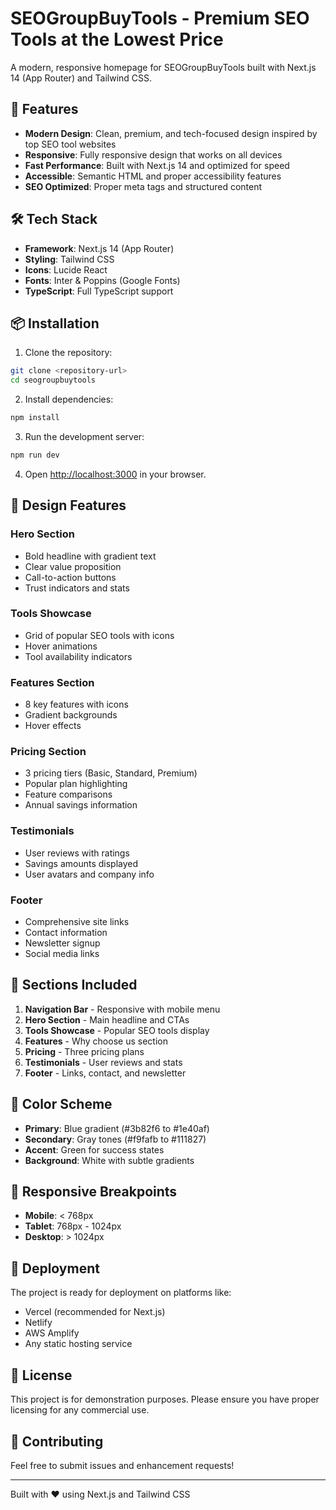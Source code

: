 # SEOGroupBuyTools - Premium SEO Tools at the Lowest Price

A modern, responsive homepage for SEOGroupBuyTools built with Next.js 14 (App Router) and Tailwind CSS.

## 🚀 Features

- **Modern Design**: Clean, premium, and tech-focused design inspired by top SEO tool websites
- **Responsive**: Fully responsive design that works on all devices
- **Fast Performance**: Built with Next.js 14 and optimized for speed
- **Accessible**: Semantic HTML and proper accessibility features
- **SEO Optimized**: Proper meta tags and structured content

## 🛠️ Tech Stack

- **Framework**: Next.js 14 (App Router)
- **Styling**: Tailwind CSS
- **Icons**: Lucide React
- **Fonts**: Inter & Poppins (Google Fonts)
- **TypeScript**: Full TypeScript support

## 📦 Installation

1. Clone the repository:
```bash
git clone <repository-url>
cd seogroupbuytools
```

2. Install dependencies:
```bash
npm install
```

3. Run the development server:
```bash
npm run dev
```

4. Open [http://localhost:3000](http://localhost:3000) in your browser.

## 🎨 Design Features

### Hero Section
- Bold headline with gradient text
- Clear value proposition
- Call-to-action buttons
- Trust indicators and stats

### Tools Showcase
- Grid of popular SEO tools with icons
- Hover animations
- Tool availability indicators

### Features Section
- 8 key features with icons
- Gradient backgrounds
- Hover effects

### Pricing Section
- 3 pricing tiers (Basic, Standard, Premium)
- Popular plan highlighting
- Feature comparisons
- Annual savings information

### Testimonials
- User reviews with ratings
- Savings amounts displayed
- User avatars and company info

### Footer
- Comprehensive site links
- Contact information
- Newsletter signup
- Social media links

## 🎯 Sections Included

1. **Navigation Bar** - Responsive with mobile menu
2. **Hero Section** - Main headline and CTAs
3. **Tools Showcase** - Popular SEO tools display
4. **Features** - Why choose us section
5. **Pricing** - Three pricing plans
6. **Testimonials** - User reviews and stats
7. **Footer** - Links, contact, and newsletter

## 🎨 Color Scheme

- **Primary**: Blue gradient (#3b82f6 to #1e40af)
- **Secondary**: Gray tones (#f9fafb to #111827)
- **Accent**: Green for success states
- **Background**: White with subtle gradients

## 📱 Responsive Breakpoints

- **Mobile**: < 768px
- **Tablet**: 768px - 1024px
- **Desktop**: > 1024px

## 🚀 Deployment

The project is ready for deployment on platforms like:
- Vercel (recommended for Next.js)
- Netlify
- AWS Amplify
- Any static hosting service

## 📄 License

This project is for demonstration purposes. Please ensure you have proper licensing for any commercial use.

## 🤝 Contributing

Feel free to submit issues and enhancement requests!

---

Built with ❤️ using Next.js and Tailwind CSS
